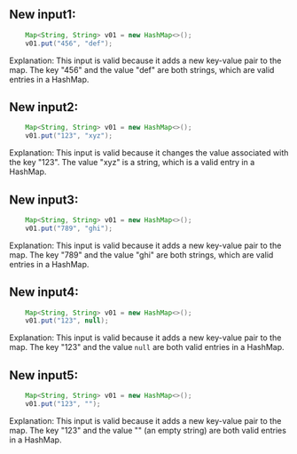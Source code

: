 ## New input1:
```java
    Map<String, String> v01 = new HashMap<>();
    v01.put("456", "def");
```
Explanation: This input is valid because it adds a new key-value pair to the map. The key "456" and the value "def" are both strings, which are valid entries in a HashMap.

## New input2:
```java
    Map<String, String> v01 = new HashMap<>();
    v01.put("123", "xyz");
```
Explanation: This input is valid because it changes the value associated with the key "123". The value "xyz" is a string, which is a valid entry in a HashMap.

## New input3:
```java
    Map<String, String> v01 = new HashMap<>();
    v01.put("789", "ghi");
```
Explanation: This input is valid because it adds a new key-value pair to the map. The key "789" and the value "ghi" are both strings, which are valid entries in a HashMap.

## New input4:
```java
    Map<String, String> v01 = new HashMap<>();
    v01.put("123", null);
```
Explanation: This input is valid because it adds a new key-value pair to the map. The key "123" and the value `null` are both valid entries in a HashMap.

## New input5:
```java
    Map<String, String> v01 = new HashMap<>();
    v01.put("123", "");
```
Explanation: This input is valid because it adds a new key-value pair to the map. The key "123" and the value "" (an empty string) are both valid entries in a HashMap.
